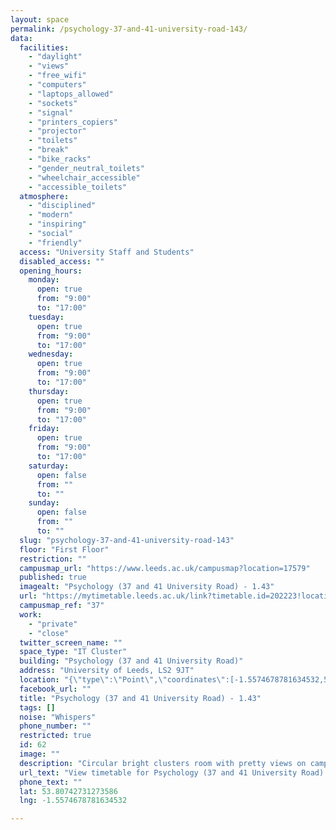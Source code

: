 ```yaml
---
layout: space
permalink: /psychology-37-and-41-university-road-143/
data:
  facilities:
    - "daylight"
    - "views"
    - "free_wifi"
    - "computers"
    - "laptops_allowed"
    - "sockets"
    - "signal"
    - "printers_copiers"
    - "projector"
    - "toilets"
    - "break"
    - "bike_racks"
    - "gender_neutral_toilets"
    - "wheelchair_accessible"
    - "accessible_toilets"
  atmosphere:
    - "disciplined"
    - "modern"
    - "inspiring"
    - "social"
    - "friendly"
  access: "University Staff and Students"
  disabled_access: ""
  opening_hours:
    monday:
      open: true
      from: "9:00"
      to: "17:00"
    tuesday:
      open: true
      from: "9:00"
      to: "17:00"
    wednesday:
      open: true
      from: "9:00"
      to: "17:00"
    thursday:
      open: true
      from: "9:00"
      to: "17:00"
    friday:
      open: true
      from: "9:00"
      to: "17:00"
    saturday:
      open: false
      from: ""
      to: ""
    sunday:
      open: false
      from: ""
      to: ""
  slug: "psychology-37-and-41-university-road-143"
  floor: "First Floor"
  restriction: ""
  campusmap_url: "https://www.leeds.ac.uk/campusmap?location=17579"
  published: true
  imagealt: "Psychology (37 and 41 University Road) - 1.43"
  url: "https://mytimetable.leeds.ac.uk/link?timetable.id=202223!location!6856E1BEE4EE6ABF22261FF5840C4FDC"
  campusmap_ref: "37"
  work:
    - "private"
    - "close"
  twitter_screen_name: ""
  space_type: "IT Cluster"
  building: "Psychology (37 and 41 University Road)"
  address: "University of Leeds, LS2 9JT"
  location: "{\"type\":\"Point\",\"coordinates\":[-1.5574678781634532,53.80742731273586]}"
  facebook_url: ""
  title: "Psychology (37 and 41 University Road) - 1.43"
  tags: []
  noise: "Whispers"
  phone_number: ""
  restricted: true
  id: 62
  image: ""
  description: "Circular bright clusters room with pretty views on campus available 24 hours. Access to water fountain. 47 seat capacity."
  url_text: "View timetable for Psychology (37 and 41 University Road) - 1.43"
  phone_text: ""
  lat: 53.80742731273586
  lng: -1.5574678781634532

---
```

